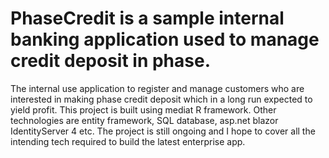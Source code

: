 # PhaseCredit is a sample internal banking application used to manage credit deposit in phase. 
The internal use application to register and manage customers who are interested in making phase credit deposit which in a long run expected to yield profit.
This project is built using mediat R framework. Other technologies are entity framework, SQL database,  asp.net blazor IdentityServer 4 etc. 
The project is still ongoing and I hope to cover all the intending tech required to build the latest enterprise app.
